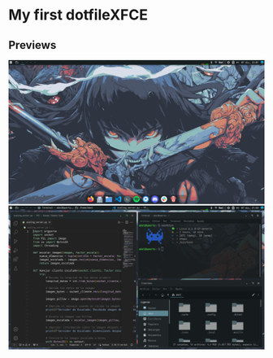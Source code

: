 # My first dotfileXFCE

## Previews
![Main Preview](previews/main_preview.png)
![Main Preview](previews/window_preview.png)

